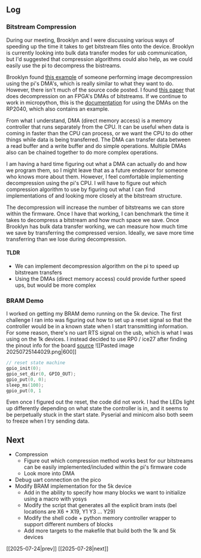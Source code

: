 ## Log
### Bitstream Compression
During our meeting, Brooklyn and I were discussing various ways of speeding up the time it takes to get bitstream files onto the device. Brooklyn is currently looking into bulk data transfer modes for usb communication, but I'd suggested that compression algorithms could also help, as we could easily use the pi to decompress the bistreams.

Brooklyn found [this example](https://www.reddit.com/r/raspberrypipico/comments/1lkr15n/super_fast_animation_rendering_on_the_pico_2/) of someone performing image decompression using the pi's DMA's, which is really similar to what they want to do. However, there isn't much of the source code posted. I found [this paper](https://ieeexplore.ieee.org/document/862400) that does decompression on an FPGA's DMAs of bitstreams. If we continue to work in micropython, this is the [documentation](https://docs.micropython.org/en/latest/library/rp2.DMA.html) for using the DMAs on the RP2040, which also contains an example.

From what I understand, DMA (direct memory access) is a memory controller that runs separately from the CPU. It can be useful when data is coming in faster than the CPU can process, or we want the CPU to do other things while data is being transferred. The DMA can transfer data between a read buffer and a write buffer and do simple operations.  Multiple DMAs also can be chained together to do more complex operations. 

I am having a hard time figuring out what a DMA can actually do and how we program them, so I might leave that as a future endeavor for someone who knows more about them. However, I feel comfortable implementing decompression using the pi's CPU. I will have to figure out which compression algorithm to use by figuring out what I can find implementations of and looking more closely at the bitstream structure. 

The decompression will increase the number of bitstreams we can store within the firmware. Once I have that working, I  can benchmark the time it takes to decompress a bitstream and how much space we save. Once Brooklyn has bulk data transfer working, we can measure how much time we save by transferring the compressed version. Ideally, we save more time transferring than we lose during decompression.
#### TLDR
- We can implement decompression algorithm on the pi to speed up bitstream transfers
- Using the DMAs (direct memory access) could provide further speed ups, but would be more complex
### BRAM Demo
I worked on getting my BRAM demo running on the 5k device. The first challenge I ran into was figuring out how to set up a reset signal so that the controller would be in a known state when I start transmitting information. For some reason, there's no uart RTS signal on the usb, which is what I was using on the 1k devices. I instead decided to use RP0 / ice27 after finding the pinout info for the board [source](https://pico-ice.tinyvision.ai/md_pinout.html) 
![[Pasted image 20250725144029.png|600]]
```C
// reset state machine
gpio_init(0);
gpio_set_dir(0, GPIO_OUT);
gpio_put(0, 0);
sleep_ms(100);
gpio_put(0, 1
```

Even once I figured out the reset, the code did not work. I had the LEDs light up differently depending on what state the controller is in, and it seems to be perpetually stuck in the start state. Pyserial and minicom also both seem to freeze when I try sending data.
## Next
- Compression
	- Figure out which compression method works best for our bitstreams can be easily implemented/included within the pi's firmware code
	- Look more into DMA
- Debug uart connection on the pico
- Modify BRAM implementation for the 5k device
	- Add in the ability to specify how many blocks we want to initialize using a macro with yosys
	- Modify the script that generates all the explicit bram insts (bel locations are X6 + X19, Y1 Y3 ... Y29)
	- Modify the shell code + python memory controller wrapper to support different numbers of blocks
	- Add more targets to the makefile that build both the 1k and 5k devices

[[2025-07-24|prev]] [[2025-07-28|next]]
